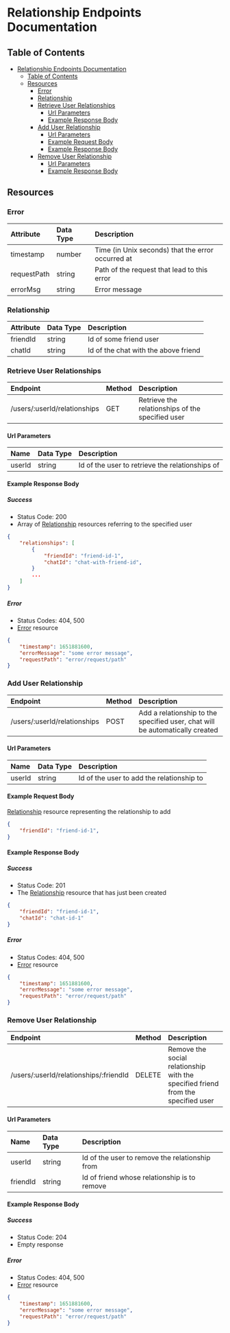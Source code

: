 # Relationship Endpoints Documentation

## Table of Contents

- [Relationship Endpoints Documentation](#relationship-endpoints-documentation)
  - [Table of Contents](#table-of-contents)
  - [Resources](#resources)
    - [Error](#error)
    - [Relationship](#relationship)
    - [Retrieve User Relationships](#retrieve-user-relationships)
      - [Url Parameters](#url-parameters)
      - [Example Response Body](#example-response-body)
    - [Add User Relationship](#add-user-relationship)
      - [Url Parameters](#url-parameters-1)
      - [Example Request Body](#example-request-body)
      - [Example Response Body](#example-response-body-1)
    - [Remove User Relationship](#remove-user-relationship)
      - [Url Parameters](#url-parameters-2)
      - [Example Response Body](#example-response-body-2)

## Resources

### Error

| Attribute | Data Type | Description |
| :-------- | :-------- | :---------- |
| timestamp | number | Time (in Unix seconds) that the error occurred at |
| requestPath | string | Path of the request that lead to this error |
| errorMsg | string | Error message |

### Relationship

| Attribute | Data Type | Description |
| :-------- | :-------- | :---------- |
| friendId | string | Id of some friend user |
| chatId | string | Id of the chat with the above friend |

### Retrieve User Relationships

| Endpoint | Method | Description |
| :------- | :----- | :---------- |
| /users/:userId/relationships | GET | Retrieve the relationships of the specified user |

#### Url Parameters

| Name | Data Type | Description |
| :--- | :-------- | :---------- |
| userId | string | Id of the user to retrieve the relationships of |

#### Example Response Body

##### Success

- Status Code: 200
- Array of [Relationship](#relationship) resources referring to the specified user

```json
{
    "relationships": [
        {
            "friendId": "friend-id-1",
            "chatId": "chat-with-friend-id",
        }
        ...
    ]
}
```

##### Error

- Status Codes: 404, 500
- [Error](#error) resource

```json
{
    "timestamp": 1651881600,
    "errorMessage": "some error message",
    "requestPath": "error/request/path"
}
```

### Add User Relationship

| Endpoint | Method | Description |
| :------- | :----- | :---------- |
| /users/:userId/relationships | POST | Add a relationship to the specified user, chat will be automatically created |

#### Url Parameters

| Name | Data Type | Description |
| :--- | :-------- | :---------- |
| userId | string | Id of the user to add the relationship to |

#### Example Request Body

[Relationship](#relationship) resource representing the relationship to add

```json
{
    "friendId": "friend-id-1",
}
```

#### Example Response Body

##### Success

- Status Code: 201
- The [Relationship](#relationship) resource that has just been created

```json
{
    "friendId": "friend-id-1",
    "chatId": "chat-id-1"
}
```

##### Error

- Status Codes: 404, 500
- [Error](#error) resource

```json
{
    "timestamp": 1651881600,
    "errorMessage": "some error message",
    "requestPath": "error/request/path"
}
```

### Remove User Relationship

| Endpoint | Method | Description |
| :------- | :----- | :---------- |
| /users/:userId/relationships/:friendId | DELETE | Remove the social relationship with the specified friend from the specified user |

#### Url Parameters

| Name | Data Type | Description |
| :--- | :-------- | :---------- |
| userId | string | Id of the user to remove the relationship from |
| friendId | string | Id of friend whose relationship is to remove |

#### Example Response Body

##### Success

- Status Code: 204
- Empty response

##### Error

- Status Codes: 404, 500
- [Error](#error) resource

```json
{
    "timestamp": 1651881600,
    "errorMessage": "some error message",
    "requestPath": "error/request/path"
}
```
